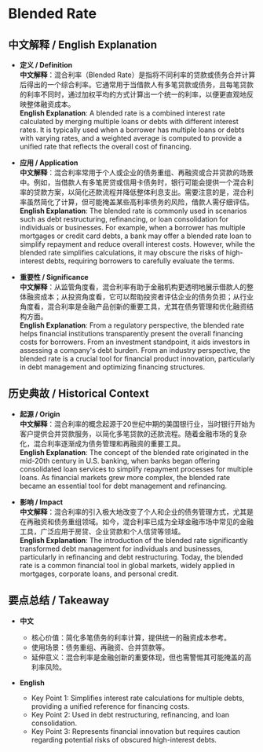# Blended Rate

## 中文解释 / English Explanation

* **定义 / Definition**  
  **中文解释**：混合利率（Blended Rate）是指将不同利率的贷款或债务合并计算后得出的一个综合利率。它通常用于当借款人有多笔贷款或债务，且每笔贷款的利率不同时，通过加权平均的方式计算出一个统一的利率，以便更直观地反映整体融资成本。  
  **English Explanation**: A blended rate is a combined interest rate calculated by merging multiple loans or debts with different interest rates. It is typically used when a borrower has multiple loans or debts with varying rates, and a weighted average is computed to provide a unified rate that reflects the overall cost of financing.

* **应用 / Application**  
  **中文解释**：混合利率常用于个人或企业的债务重组、再融资或合并贷款的场景中。例如，当借款人有多笔房贷或信用卡债务时，银行可能会提供一个混合利率的贷款方案，以简化还款流程并降低整体利息支出。需要注意的是，混合利率虽然简化了计算，但可能掩盖某些高利率债务的风险，借款人需仔细评估。  
  **English Explanation**: The blended rate is commonly used in scenarios such as debt restructuring, refinancing, or loan consolidation for individuals or businesses. For example, when a borrower has multiple mortgages or credit card debts, a bank may offer a blended rate loan to simplify repayment and reduce overall interest costs. However, while the blended rate simplifies calculations, it may obscure the risks of high-interest debts, requiring borrowers to carefully evaluate the terms.

* **重要性 / Significance**  
  **中文解释**：从监管角度看，混合利率有助于金融机构更透明地展示借款人的整体融资成本；从投资角度看，它可以帮助投资者评估企业的债务负担；从行业角度看，混合利率是金融产品创新的重要工具，尤其在债务管理和优化融资结构方面。  
  **English Explanation**: From a regulatory perspective, the blended rate helps financial institutions transparently present the overall financing costs for borrowers. From an investment standpoint, it aids investors in assessing a company's debt burden. From an industry perspective, the blended rate is a crucial tool for financial product innovation, particularly in debt management and optimizing financing structures.

## 历史典故 / Historical Context

* **起源 / Origin**  
  **中文解释**：混合利率的概念起源于20世纪中期的美国银行业，当时银行开始为客户提供合并贷款服务，以简化多笔贷款的还款流程。随着金融市场的复杂化，混合利率逐渐成为债务管理和再融资的重要工具。  
  **English Explanation**: The concept of the blended rate originated in the mid-20th century in U.S. banking, when banks began offering consolidated loan services to simplify repayment processes for multiple loans. As financial markets grew more complex, the blended rate became an essential tool for debt management and refinancing.

* **影响 / Impact**  
  **中文解释**：混合利率的引入极大地改变了个人和企业的债务管理方式，尤其是在再融资和债务重组领域。如今，混合利率已成为全球金融市场中常见的金融工具，广泛应用于房贷、企业贷款和个人信贷等领域。  
  **English Explanation**: The introduction of the blended rate significantly transformed debt management for individuals and businesses, particularly in refinancing and debt restructuring. Today, the blended rate is a common financial tool in global markets, widely applied in mortgages, corporate loans, and personal credit.

## 要点总结 / Takeaway

* **中文**  
  - 核心价值：简化多笔债务的利率计算，提供统一的融资成本参考。  
  - 使用场景：债务重组、再融资、合并贷款等。  
  - 延伸意义：混合利率是金融创新的重要体现，但也需警惕其可能掩盖的高利率风险。  

* **English**  
  - Key Point 1: Simplifies interest rate calculations for multiple debts, providing a unified reference for financing costs.  
  - Key Point 2: Used in debt restructuring, refinancing, and loan consolidation.  
  - Key Point 3: Represents financial innovation but requires caution regarding potential risks of obscured high-interest debts.